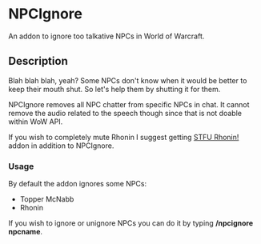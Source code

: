 # NPCIgnore
An addon to ignore too talkative NPCs in World of Warcraft.

## Description
Blah blah blah, yeah? Some NPCs don't know when it would be better to keep their mouth shut. So let's help them by shutting it for them.

NPCIgnore removes all NPC chatter from specific NPCs in chat. It cannot remove the audio related to the speech though since that is not doable within WoW API.

If you wish to completely mute Rhonin I suggest getting [STFU Rhonin!](https://mods.curse.com/addons/wow/stfu-rhonin) addon in addition to NPCIgnore.

### Usage
By default the addon ignores some NPCs:
* Topper McNabb
* Rhonin

If you wish to ignore or unignore NPCs you can do it by typing **/npcignore npcname**.
